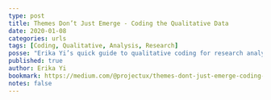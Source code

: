 ```yaml
---
type: post
title: Themes Don’t Just Emerge - Coding the Qualitative Data
date: 2020-01-08
categories: urls
tags: [Coding, Qualitative, Analysis, Research]
posse: "Erika Yi’s quick guide to qualitative coding for research analysis."
published: true
author: Erika Yi
bookmark: https://medium.com/@projectux/themes-dont-just-emerge-coding-the-qualitative-data-95aff874fdce
notes: false
---
```

